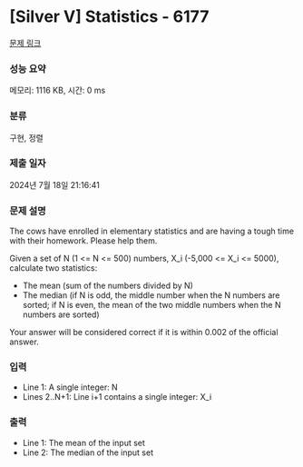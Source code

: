 # [Silver V] Statistics - 6177 

[문제 링크](https://www.acmicpc.net/problem/6177) 

### 성능 요약

메모리: 1116 KB, 시간: 0 ms

### 분류

구현, 정렬

### 제출 일자

2024년 7월 18일 21:16:41

### 문제 설명

<p>The cows have enrolled in elementary statistics and are having a tough time with their homework. Please help them.</p>

<p>Given a set of N (1 <= N <= 500) numbers, X_i (-5,000 <= X_i <= 5000), calculate two statistics:</p>

<ul>
	<li>The mean (sum of the numbers divided by N)</li>
	<li>The median (if N is odd, the middle number when the N numbers are sorted; if N is even, the mean of the two middle numbers when the N numbers are sorted)</li>
</ul>

<p>Your answer will be considered correct if it is within 0.002 of the official answer.</p>

### 입력 

 <ul>
	<li>Line 1: A single integer: N</li>
	<li>Lines 2..N+1: Line i+1 contains a single integer: X_i</li>
</ul>

<p> </p>

### 출력 

 <ul>
	<li>Line 1: The mean of the input set</li>
	<li>Line 2: The median of the input set</li>
</ul>

<p> </p>


